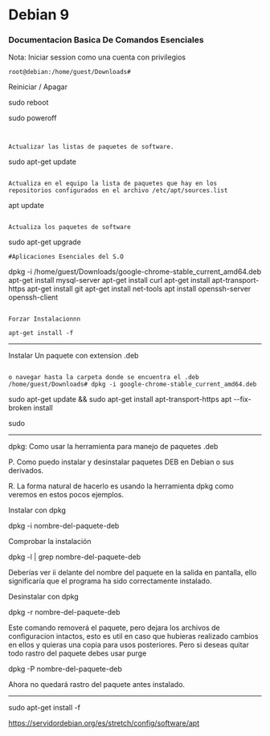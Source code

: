 # Debian 9 
### Documentacion Basica De Comandos Esenciales
Nota: Iniciar session como una cuenta con privilegios
```
root@debian:/home/guest/Downloads#
```
Reiniciar / Apagar

sudo reboot

sudo poweroff
```


Actualizar las listas de paquetes de software.
```
sudo apt-get update
```

Actualiza en el equipo la lista de paquetes que hay en los repositorios configurados en el archivo /etc/apt/sources.list
```
apt update
```

Actualiza los paquetes de software 
```
sudo apt-get upgrade

```
#Aplicaciones Esenciales del S.O

```
dpkg -i /home/guest/Downloads/google-chrome-stable_current_amd64.deb
apt-get install mysql-server
apt-get install curl
apt-get install apt-transport-https
apt-get install git
apt-get install net-tools
apt install openssh-server openssh-client
```

Forzar Instalacionnn

apt-get install -f
```


*****************************************************************




Instalar Un paquete con extension .deb
```

o navegar hasta la carpeta donde se encuentra el .deb
/home/guest/Downloads# dpkg -i google-chrome-stable_current_amd64.deb

```
sudo apt-get update && sudo apt-get install apt-transport-https
apt --fix-broken install


sudo 

------------

dpkg: Como usar la herramienta para manejo de paquetes .deb

P. Como puedo instalar y desinstalar paquetes DEB en Debian o sus derivados.

R. La forma natural de hacerlo es usando la herramienta dpkg como veremos en estos pocos ejemplos.

Instalar con dpkg

dpkg -i nombre-del-paquete-deb

Comprobar la instalación

dpkg -l | grep nombre-del-paquete-deb

Deberías ver ii delante del nombre del paquete en la salida en pantalla, ello significaría que el programa ha sido correctamente instalado.

Desinstalar con dpkg

dpkg -r nombre-del-paquete-deb

Este comando removerá el paquete, pero dejara los archivos de configuracion intactos, esto es util en caso que hubieras realizado cambios en ellos y quieras una copia para usos posteriores. Pero si deseas quitar todo rastro del paquete debes usar purge

dpkg -P nombre-del-paquete-deb

Ahora no quedará rastro del paquete antes instalado.

---
sudo apt-get install -f



https://servidordebian.org/es/stretch/config/software/apt
